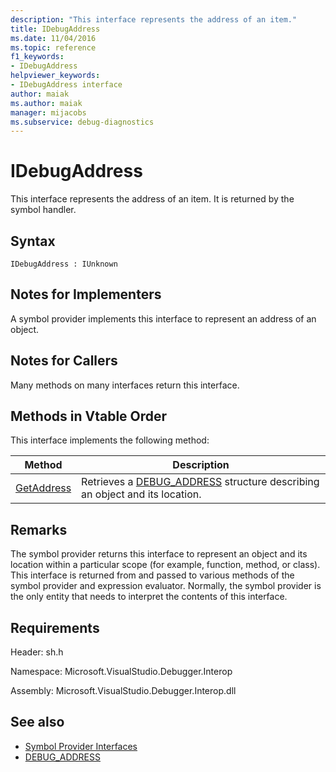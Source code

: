 ```yaml
---
description: "This interface represents the address of an item."
title: IDebugAddress
ms.date: 11/04/2016
ms.topic: reference
f1_keywords:
- IDebugAddress
helpviewer_keywords:
- IDebugAddress interface
author: maiak
ms.author: maiak
manager: mijacobs
ms.subservice: debug-diagnostics
---
```

# IDebugAddress

This interface represents the address of an item. It is returned by the symbol handler.

## Syntax

```
IDebugAddress : IUnknown
```

## Notes for Implementers
 A symbol provider implements this interface to represent an address of an object.

## Notes for Callers
 Many methods on many interfaces return this interface.

## Methods in Vtable Order
 This interface implements the following method:

|Method|Description|
|------------|-----------------|
|[GetAddress](../../../extensibility/debugger/reference/idebugaddress-getaddress.md)|Retrieves a [DEBUG_ADDRESS](../../../extensibility/debugger/reference/debug-address.md) structure describing an object and its location.|

## Remarks
 The symbol provider returns this interface to represent an object and its location within a particular scope (for example, function, method, or class). This interface is returned from and passed to various methods of the symbol provider and expression evaluator. Normally, the symbol provider is the only entity that needs to interpret the contents of this interface.

## Requirements
 Header: sh.h

 Namespace: Microsoft.VisualStudio.Debugger.Interop

 Assembly: Microsoft.VisualStudio.Debugger.Interop.dll

## See also
- [Symbol Provider Interfaces](../../../extensibility/debugger/reference/symbol-provider-interfaces.md)
- [DEBUG_ADDRESS](../../../extensibility/debugger/reference/debug-address.md)

